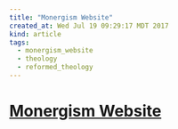 ```yaml
---
title: "Monergism Website"
created_at: Wed Jul 19 09:29:17 MDT 2017
kind: article
tags:
  - monergism_website
  - theology
  - reformed_theology
---
```


<h1>
  <a href="https://www.monergism.com/about-us" target="_blank">Monergism Website</a>
<h1>


<!--
html boilerplate
<a href="" target="_blank"></a>
<a name=""></a>
<img src="" width="400px">
<ul>
  <li></li>
</ul>
<pre>
</pre>
<pre><code>
</code></pre>
<math xmlns='http://www.w3.org/1998/Math/MathML' display='block'>
</math>
-->
